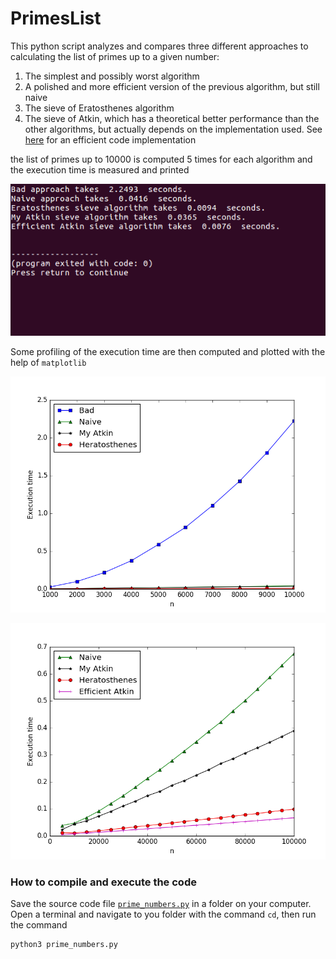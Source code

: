 # PrimesList


This python script analyzes and compares three different approaches to calculating the list of primes up to a given number:

1. The simplest and possibly worst algorithm
2. A polished and more efficient version of the previous algorithm, but still naive
3. The sieve of Eratosthenes algorithm
4. The sieve of Atkin, which has a theoretical better performance than the other algorithms, but actually depends on the implementation used. See [here](https://web.archive.org/web/20071011180805/http://krenzel.info/static/atkin.py) for an efficient code implementation

the list of primes up to 10000 is computed 5 times for each algorithm and the execution time is measured and printed

<p align="center">
  <img src="https://github.com/dario-marvin/PrimesList/blob/master/prime0.png">
</p>

Some profiling of the execution time are then computed and plotted with the help of `matplotlib`

<p align="center">
  <img src="https://github.com/dario-marvin/PrimesList/blob/master/prime1.png">
</p>

<p align="center">
  <img src="https://github.com/dario-marvin/PrimesList/blob/master/prime2.png">
</p>

### How to compile and execute the code
Save the source code file [`prime_numbers.py`](https://github.com/dario-marvin/PrimesList/blob/master/prime_numbers.py) in a folder on your computer. Open a terminal and navigate to you folder with the command `cd`, then run the command
```
python3 prime_numbers.py
```
